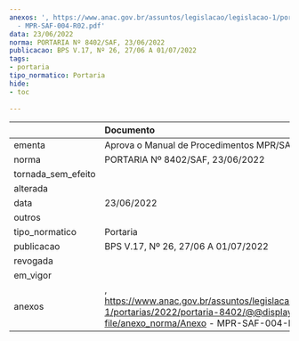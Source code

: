 ```yaml
---
anexos: ', https://www.anac.gov.br/assuntos/legislacao/legislacao-1/portarias/2022/portaria-8402/@@display-file/anexo_norma/Anexo
  - MPR-SAF-004-R02.pdf'
data: 23/06/2022
norma: PORTARIA Nº 8402/SAF, 23/06/2022
publicacao: BPS V.17, Nº 26, 27/06 A 01/07/2022
tags:
- portaria
tipo_normatico: Portaria
hide: 
- toc 
 
---
```


|                    | Documento                                                                                                                                      |
|:-------------------|:-----------------------------------------------------------------------------------------------------------------------------------------------|
| ementa             | Aprova o Manual de Procedimentos MPR/SAF-004-R02                                                                                               |
| norma              | PORTARIA Nº 8402/SAF, 23/06/2022                                                                                                               |
| tornada_sem_efeito |                                                                                                                                                |
| alterada           |                                                                                                                                                |
| data               | 23/06/2022                                                                                                                                     |
| outros             |                                                                                                                                                |
| tipo_normatico     | Portaria                                                                                                                                       |
| publicacao         | BPS V.17, Nº 26, 27/06 A 01/07/2022                                                                                                            |
| revogada           |                                                                                                                                                |
| em_vigor           |                                                                                                                                                |
| anexos             | , https://www.anac.gov.br/assuntos/legislacao/legislacao-1/portarias/2022/portaria-8402/@@display-file/anexo_norma/Anexo - MPR-SAF-004-R02.pdf |